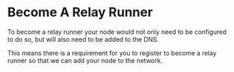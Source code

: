 # Become A Relay Runner

To become a relay runner your node would not only need to be configured to do so, but will also need to be added to the DNS.

This means there is a requirement for you to register to become a relay runner so that we can add your node to the network.
